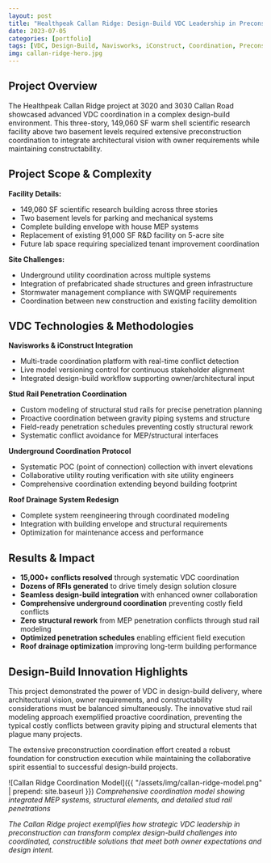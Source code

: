 ```yaml
---
layout: post
title: "Healthpeak Callan Ridge: Design-Build VDC Leadership in Preconstruction"
date: 2023-07-05
categories: [portfolio]
tags: [VDC, Design-Build, Navisworks, iConstruct, Coordination, Preconstruction]
img: callan-ridge-hero.jpg
---
```


## Project Overview

The Healthpeak Callan Ridge project at 3020 and 3030 Callan Road showcased advanced VDC coordination in a complex design-build environment. This three-story, 149,060 SF warm shell scientific research facility above two basement levels required extensive preconstruction coordination to integrate architectural vision with owner requirements while maintaining constructability.

## Project Scope & Complexity

**Facility Details:**
- 149,060 SF scientific research building across three stories
- Two basement levels for parking and mechanical systems
- Complete building envelope with house MEP systems
- Replacement of existing 91,000 SF R&D facility on 5-acre site
- Future lab space requiring specialized tenant improvement coordination

**Site Challenges:**
- Underground utility coordination across multiple systems
- Integration of prefabricated shade structures and green infrastructure
- Stormwater management compliance with SWQMP requirements
- Coordination between new construction and existing facility demolition

## VDC Technologies & Methodologies

**Navisworks & iConstruct Integration**
- Multi-trade coordination platform with real-time conflict detection
- Live model versioning control for continuous stakeholder alignment
- Integrated design-build workflow supporting owner/architectural input

**Stud Rail Penetration Coordination**
- Custom modeling of structural stud rails for precise penetration planning
- Proactive coordination between gravity piping systems and structure
- Field-ready penetration schedules preventing costly structural rework
- Systematic conflict avoidance for MEP/structural interfaces

**Underground Coordination Protocol**
- Systematic POC (point of connection) collection with invert elevations
- Collaborative utility routing verification with site utility engineers
- Comprehensive coordination extending beyond building footprint

**Roof Drainage System Redesign**
- Complete system reengineering through coordinated modeling
- Integration with building envelope and structural requirements
- Optimization for maintenance access and performance

## Results & Impact

- **15,000+ conflicts resolved** through systematic VDC coordination
- **Dozens of RFIs generated** to drive timely design solution closure
- **Seamless design-build integration** with enhanced owner collaboration
- **Comprehensive underground coordination** preventing costly field conflicts
- **Zero structural rework** from MEP penetration conflicts through stud rail modeling
- **Optimized penetration schedules** enabling efficient field execution
- **Roof drainage optimization** improving long-term building performance

## Design-Build Innovation Highlights

This project demonstrated the power of VDC in design-build delivery, where architectural vision, owner requirements, and constructability considerations must be balanced simultaneously. The innovative stud rail modeling approach exemplified proactive coordination, preventing the typical costly conflicts between gravity piping and structural elements that plague many projects.

The extensive preconstruction coordination effort created a robust foundation for construction execution while maintaining the collaborative spirit essential to successful design-build projects.

![Callan Ridge Coordination Model]({{ "/assets/img/callan-ridge-model.png" | prepend: site.baseurl }})
*Comprehensive coordination model showing integrated MEP systems, structural elements, and detailed stud rail penetrations*

*The Callan Ridge project exemplifies how strategic VDC leadership in preconstruction can transform complex design-build challenges into coordinated, constructible solutions that meet both owner expectations and design intent.*
